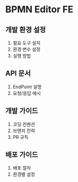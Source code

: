 # BPMN Editor FE

## 개발 환경 설정
1. 필요 도구 설치
2. 환경 변수 설정
3. 실행 방법

## API 문서
1. EndPoint 설명
2. 요청/응답 예시

## 개발 가이드
1. 코딩 컨벤션
2. 브랜치 전략
3. PR 규칙

## 배포 가이드
1. 배포 절차
2. 환경별 설정